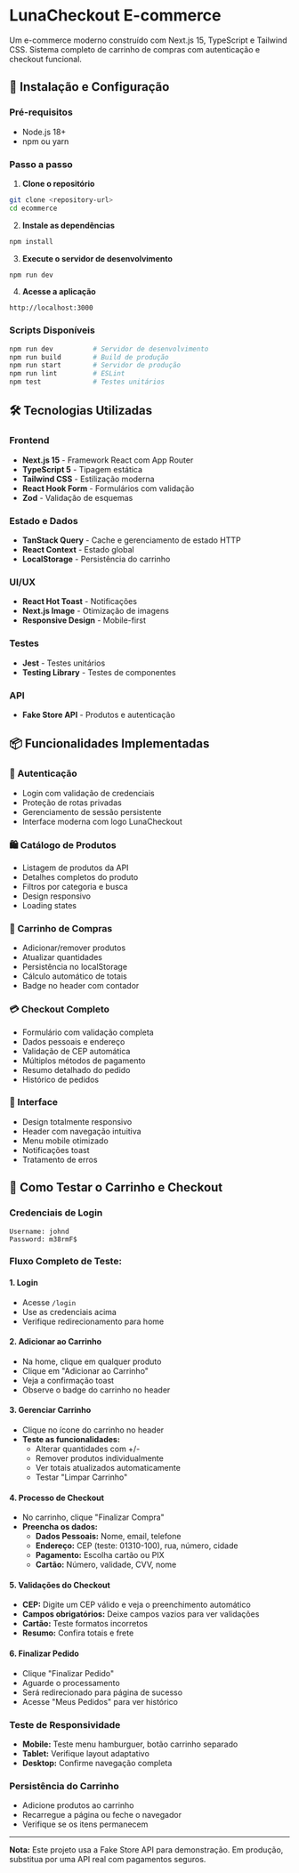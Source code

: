 # LunaCheckout E-commerce

Um e-commerce moderno construído com Next.js 15, TypeScript e Tailwind CSS. Sistema completo de carrinho de compras com autenticação e checkout funcional.

## 🚀 Instalação e Configuração

### Pré-requisitos
- Node.js 18+
- npm ou yarn

### Passo a passo

1. **Clone o repositório**
```bash
git clone <repository-url>
cd ecommerce
```

2. **Instale as dependências**
```bash
npm install
```

3. **Execute o servidor de desenvolvimento**
```bash
npm run dev
```

4. **Acesse a aplicação**
```
http://localhost:3000
```

### Scripts Disponíveis

```bash
npm run dev          # Servidor de desenvolvimento
npm run build        # Build de produção
npm run start        # Servidor de produção
npm run lint         # ESLint
npm test             # Testes unitários
```

## 🛠️ Tecnologias Utilizadas

### Frontend
- **Next.js 15** - Framework React com App Router
- **TypeScript 5** - Tipagem estática
- **Tailwind CSS** - Estilização moderna
- **React Hook Form** - Formulários com validação
- **Zod** - Validação de esquemas

### Estado e Dados
- **TanStack Query** - Cache e gerenciamento de estado HTTP
- **React Context** - Estado global
- **LocalStorage** - Persistência do carrinho

### UI/UX
- **React Hot Toast** - Notificações
- **Next.js Image** - Otimização de imagens
- **Responsive Design** - Mobile-first

### Testes
- **Jest** - Testes unitários
- **Testing Library** - Testes de componentes

### API
- **Fake Store API** - Produtos e autenticação

## 📦 Funcionalidades Implementadas

### 🔐 Autenticação
- Login com validação de credenciais
- Proteção de rotas privadas
- Gerenciamento de sessão persistente
- Interface moderna com logo LunaCheckout

### 🛍️ Catálogo de Produtos
- Listagem de produtos da API
- Detalhes completos do produto
- Filtros por categoria e busca
- Design responsivo
- Loading states

### 🛒 Carrinho de Compras
- Adicionar/remover produtos
- Atualizar quantidades
- Persistência no localStorage
- Cálculo automático de totais
- Badge no header com contador

### 💳 Checkout Completo
- Formulário com validação completa
- Dados pessoais e endereço
- Validação de CEP automática
- Múltiplos métodos de pagamento
- Resumo detalhado do pedido
- Histórico de pedidos

### 🎨 Interface
- Design totalmente responsivo
- Header com navegação intuitiva
- Menu mobile otimizado
- Notificações toast
- Tratamento de erros

## 🧪 Como Testar o Carrinho e Checkout

### **Credenciais de Login**
```
Username: johnd
Password: m38rmF$
```

### **Fluxo Completo de Teste:**

#### 1. **Login**
- Acesse `/login`
- Use as credenciais acima
- Verifique redirecionamento para home

#### 2. **Adicionar ao Carrinho**
- Na home, clique em qualquer produto
- Clique em "Adicionar ao Carrinho"
- Veja a confirmação toast
- Observe o badge do carrinho no header

#### 3. **Gerenciar Carrinho**
- Clique no ícone do carrinho no header
- **Teste as funcionalidades:**
  - Alterar quantidades com +/-
  - Remover produtos individualmente
  - Ver totais atualizados automaticamente
  - Testar "Limpar Carrinho"

#### 4. **Processo de Checkout**
- No carrinho, clique "Finalizar Compra"
- **Preencha os dados:**
  - **Dados Pessoais:** Nome, email, telefone
  - **Endereço:** CEP (teste: 01310-100), rua, número, cidade
  - **Pagamento:** Escolha cartão ou PIX
  - **Cartão:** Número, validade, CVV, nome

#### 5. **Validações do Checkout**
- **CEP:** Digite um CEP válido e veja o preenchimento automático
- **Campos obrigatórios:** Deixe campos vazios para ver validações
- **Cartão:** Teste formatos incorretos
- **Resumo:** Confira totais e frete

#### 6. **Finalizar Pedido**
- Clique "Finalizar Pedido"
- Aguarde o processamento
- Será redirecionado para página de sucesso
- Acesse "Meus Pedidos" para ver histórico

### **Teste de Responsividade**
- **Mobile:** Teste menu hamburguer, botão carrinho separado
- **Tablet:** Verifique layout adaptativo
- **Desktop:** Confirme navegação completa

### **Persistência do Carrinho**
- Adicione produtos ao carrinho
- Recarregue a página ou feche o navegador
- Verifique se os itens permanecem

---

**Nota:** Este projeto usa a Fake Store API para demonstração. Em produção, substitua por uma API real com pagamentos seguros.

